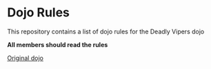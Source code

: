Dojo Rules
==========

This repository contains a list of dojo rules for the Deadly Vipers dojo

**All members should read the rules**

[Original dojo](https://github.com/deadlyvipers)
